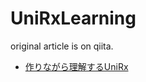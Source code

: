 # UniRxLearning

original article is on qiita.

- [作りながら理解するUniRx](https://qiita.com/mattak/items/106dfd0974653aa06fbc)
